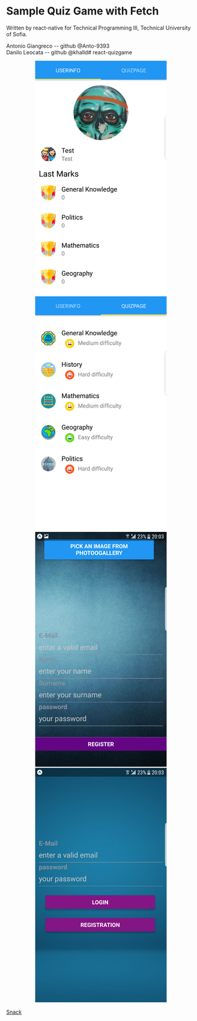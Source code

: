 # Sample Quiz Game with Fetch

Written by react-native for Technical Programming III, Technical University of Sofia.

Antonio Giangreco -- github @Anto-9393 <br>
Danilo Leocata -- github @khalld# react-quizgame

<p align="center">
  <img src="https://github.com/khalld/react-quizgame/blob/images/1.png" width="350" title="1">
  <img src="https://github.com/khalld/react-quizgame/blob/images/2.png" width="350" title="2">
  <img src="https://github.com/khalld/react-quizgame/blob/images/3.png" width="350" title="3">
  <img src="https://github.com/khalld/react-quizgame/blob/images/4.png" width="350" title="4">
</p>

[Snack](https://snack.expo.io/@khal_d/quizgame)
